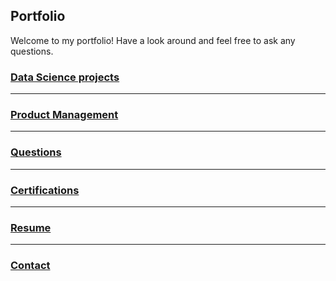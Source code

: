 ## Portfolio

Welcome to my portfolio! Have a look around and feel free to ask any questions. 

### [Data Science projects](/DS_index.md)
---
### [Product Management](/PM/PM.md)
---
### [Questions](/Questions/questions.md)
---
### [Certifications](/Certifications/certifications.md)
---
### [Resume](/Resume/CV_Sebastian_Andreasen.pdf)
---
### [Contact](/contact/Contact.md)